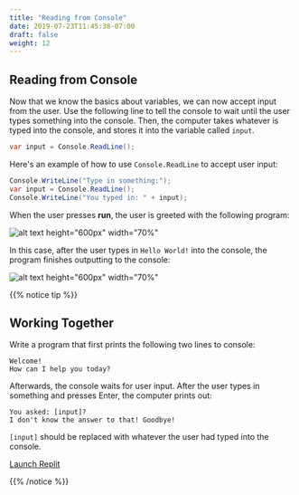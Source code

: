 ```yaml
---
title: "Reading from Console"
date: 2019-07-23T11:45:38-07:00
draft: false
weight: 12
---
```


## Reading from Console

Now that we know the basics about variables, we can now accept input from the user. Use the following line to tell the console to wait until the user types something into the console. Then, the computer takes whatever is typed into the console, and stores it into the variable called `input`.

```csharp
var input = Console.ReadLine();
```

Here's an example of how to use `Console.ReadLine` to accept user input:

```csharp
Console.WriteLine("Type in something:");
var input = Console.ReadLine();
Console.WriteLine("You typed in: " + input);
```

When the user presses **run**, the user is greeted with the following program:

![alt text height="600px" width="70%"](../media/reading-input-1.png "Reading from input before typing in input")

In this case, after the user types in `Hello World!` into the console, the program finishes outputting to the console:

![alt text height="600px" width="70%"](../media/reading-input-2.png "Reading from input after typing in input")

{{% notice tip %}}

## Working Together

Write a program that first prints the following two lines to console:

```
Welcome!
How can I help you today?
```

Afterwards, the console waits for user input. After the user types in something and presses Enter, the computer prints out:

```
You asked: [input]?
I don't know the answer to that! Goodbye!
```

`[input]` should be replaced with whatever the user had typed into the console.

<a class="my-2 mx-4 btn btn-info" href="https://replit.com/@nuevofoundation/NF-CSharp-blank" target="_blank">Launch Replit</a>

{{% /notice %}}
